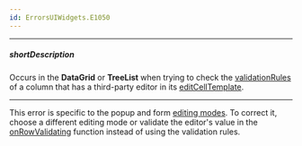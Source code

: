```yaml
---
id: ErrorsUIWidgets.E1050
---
```

---
##### shortDescription
Occurs in the **DataGrid** or **TreeList** when trying to check the [validationRules](/api-reference/_hidden/GridBaseColumn/validationRules.md '/Documentation/ApiReference/UI_Widgets/dxDataGrid/Configuration/columns/#validationRules') of a column that has a third-party editor in its [editCellTemplate](/api-reference/_hidden/GridBaseColumn/editCellTemplate.md '/Documentation/ApiReference/UI_Widgets/dxDataGrid/Configuration/columns/#editCellTemplate').

---
This error is specific to the popup and form [editing modes](/api-reference/10%20UI%20Widgets/dxDataGrid/1%20Configuration/editing/mode.md '/Documentation/ApiReference/UI_Widgets/dxDataGrid/Configuration/editing/#mode'). To correct it, choose a different editing mode or validate the editor's value in the [onRowValidating](/api-reference/10%20UI%20Widgets/GridBase/1%20Configuration/onRowValidating.md '/Documentation/ApiReference/UI_Widgets/dxDataGrid/Configuration/#onRowValidating') function instead of using the validation rules.